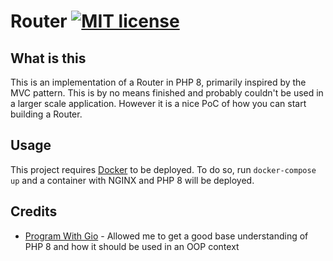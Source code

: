 # Router [![MIT license](https://img.shields.io/badge/License-MIT-blue.svg)](https://lbesson.mit-license.org/)

## What is this
This is an implementation of a Router in PHP 8, primarily inspired by the MVC pattern. This is by no means finished and probably couldn't be used in a larger scale application. However it is a nice PoC of how you can start building a Router.

## Usage
This project requires [Docker](https://www.docker.com/) to be deployed. To do so, run
``docker-compose up`` and a container with NGINX and PHP 8 will be deployed.

## Credits
- [Program With Gio](https://www.youtube.com/playlist?list=PLr3d3QYzkw2xabQRUpcZ_IBk9W50M9pe-) - Allowed me to get a good base understanding of PHP 8 and how it should be used in an OOP context